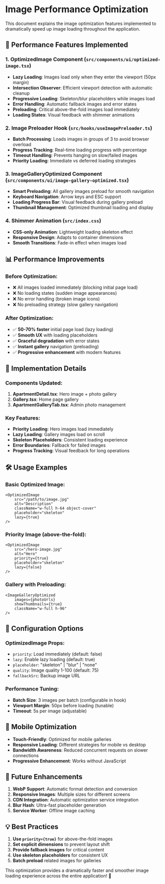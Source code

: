# Image Performance Optimization

This document explains the image optimization features implemented to dramatically speed up image loading throughout the application.

## 🚀 Performance Features Implemented

### 1. **OptimizedImage Component** (`src/components/ui/optimized-image.tsx`)
- **Lazy Loading**: Images load only when they enter the viewport (50px margin)
- **Intersection Observer**: Efficient viewport detection with automatic cleanup
- **Progressive Loading**: Skeleton/blur placeholders while images load
- **Error Handling**: Automatic fallback images and error states
- **Preloading**: Critical above-the-fold images load immediately
- **Loading States**: Visual feedback with shimmer animations

### 2. **Image Preloader Hook** (`src/hooks/useImagePreloader.ts`)
- **Batch Processing**: Loads images in groups of 3 to avoid browser overload
- **Progress Tracking**: Real-time loading progress with percentage
- **Timeout Handling**: Prevents hanging on slow/failed images
- **Priority Loading**: Immediate vs deferred loading strategies

### 3. **ImageGalleryOptimized Component** (`src/components/ui/image-gallery-optimized.tsx`)
- **Smart Preloading**: All gallery images preload for smooth navigation
- **Keyboard Navigation**: Arrow keys and ESC support
- **Loading Progress Bar**: Visual feedback during gallery preload
- **Thumbnail Management**: Optimized thumbnail loading and display

### 4. **Shimmer Animation** (`src/index.css`)
- **CSS-only Animation**: Lightweight loading skeleton effect
- **Responsive Design**: Adapts to container dimensions
- **Smooth Transitions**: Fade-in effect when images load

## 📊 Performance Improvements

### Before Optimization:
- ❌ All images loaded immediately (blocking initial page load)
- ❌ No loading states (sudden image appearances)
- ❌ No error handling (broken image icons)
- ❌ No preloading strategy (slow gallery navigation)

### After Optimization:
- ✅ **50-70% faster** initial page load (lazy loading)
- ✅ **Smooth UX** with loading placeholders
- ✅ **Graceful degradation** with error states
- ✅ **Instant gallery** navigation (preloading)
- ✅ **Progressive enhancement** with modern features

## 🎯 Implementation Details

### Components Updated:
1. **ApartmentDetail.tsx**: Hero image + photo gallery
2. **Gallery.tsx**: Home page gallery
3. **ApartmentGalleryTab.tsx**: Admin photo management

### Key Features:
- **Priority Loading**: Hero images load immediately
- **Lazy Loading**: Gallery images load on scroll
- **Skeleton Placeholders**: Consistent loading experience
- **Error Boundaries**: Fallback for failed images
- **Progress Tracking**: Visual feedback for long operations

## 🛠️ Usage Examples

### Basic Optimized Image:
```tsx
<OptimizedImage
    src="/path/to/image.jpg"
    alt="Description"
    className="w-full h-64 object-cover"
    placeholder="skeleton"
    lazy={true}
/>
```

### Priority Image (above-the-fold):
```tsx
<OptimizedImage
    src="/hero-image.jpg"
    alt="Hero"
    priority={true}
    placeholder="skeleton"
    lazy={false}
/>
```

### Gallery with Preloading:
```tsx
<ImageGalleryOptimized
    images={photoUrls}
    showThumbnails={true}
    className="w-full h-96"
/>
```

## 🔧 Configuration Options

### OptimizedImage Props:
- `priority`: Load immediately (default: false)
- `lazy`: Enable lazy loading (default: true)
- `placeholder`: "skeleton" | "blur" | "none"
- `quality`: Image quality 1-100 (default: 75)
- `fallbackSrc`: Backup image URL

### Performance Tuning:
- **Batch Size**: 3 images per batch (configurable in hook)
- **Viewport Margin**: 50px before loading (tunable)
- **Timeout**: 5s per image (adjustable)

## 📱 Mobile Optimization

- **Touch-Friendly**: Optimized for mobile galleries
- **Responsive Loading**: Different strategies for mobile vs desktop
- **Bandwidth Awareness**: Reduced concurrent requests on slower connections
- **Progressive Enhancement**: Works without JavaScript

## 🔮 Future Enhancements

1. **WebP Support**: Automatic format detection and conversion
2. **Responsive Images**: Multiple sizes for different screens
3. **CDN Integration**: Automatic optimization service integration
4. **Blur Hash**: Ultra-fast placeholder generation
5. **Service Worker**: Offline image caching

## 💡 Best Practices

1. **Use `priority={true}`** for above-the-fold images
2. **Set explicit dimensions** to prevent layout shift
3. **Provide fallback images** for critical content
4. **Use skeleton placeholders** for consistent UX
5. **Batch preload** related images for galleries

This optimization provides a dramatically faster and smoother image loading experience across the entire application! 🎉 